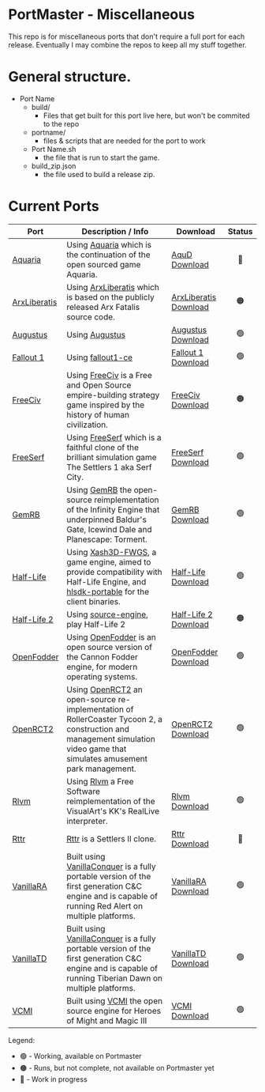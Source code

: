 # PortMaster - Miscellaneous

This repo is for miscellaneous ports that don't require a full port for each release. Eventually I may combine the repos to keep all my stuff together.


# General structure.

- Port Name
  - build/
    - Files that get built for this port live here, but won't be commited to the repo
  - portname/
    - files & scripts that are needed for the port to work
  - Port Name.sh
    - the file that is run to start the game.
  - build_zip.json
    - the file used to build a release zip.


# Current Ports

| Port                 | Description / Info                                                                                                                                                               | Download                      |     Status      |
|----------------------|----------------------------------------------------------------------------------------------------------------------------------------------------------------------------------|-------------------------------|:---------------:|
| [Aquaria][AquP]      | Using [Aquaria][AquG] which is the continuation of the open sourced game Aquaria.                                                                                                | [AquD Download][ArxD]         | :red_circle:    |
| [ArxLiberatis][ArxP] | Using [ArxLiberatis][ArxG] which is based on the publicly released Arx Fatalis source code.                                                                                      | [ArxLiberatis Download][ArxD] | :orange_circle: |
| [Augustus][AugP]     | Using [Augustus][AugG]                                                                                                                                                           | [Augustus Download][AugD]     | :green_circle:  |
| [Fallout 1][Fo1P]    | Using [fallout1-ce][Fo1G]                                                                                                                                                        | [Fallout 1 Download][Fo1D]    | :green_circle:  |
| [FreeCiv][FrcP]      | Using [FreeCiv][FrcG] is a Free and Open Source empire-building strategy game inspired by the history of human civilization.                                                     | [FreeCiv Download][FrcD]      | :orange_circle: |
| [FreeSerf][FrsP]     | Using [FreeSerf][FrsG] which is a faithful clone of the brilliant simulation game The Settlers 1 aka Serf City.                                                                  | [FreeSerf Download][FrsD]     | :green_circle:  |
| [GemRB][GrbP]        | Using [GemRB][GrbG] the open-source reimplementation of the Infinity Engine that underpinned Baldur's Gate, Icewind Dale and Planescape: Torment.                                | [GemRB Download][GrbD]        | :green_circle:  |
| [Half-Life][HalP]    | Using [Xash3D-FWGS][HalG], a game engine, aimed to provide compatibility with Half-Life Engine, and [hlsdk-portable][HalO] for the client binaries.                              | [Half-Life Download][HalD]    | :green_circle:  |
| [Half-Life 2][Hl2P]  | Using [source-engine][Hl2G], play Half-Life 2                                                                                                                                    | [Half-Life 2 Download][Hl2D]  | :orange_circle: |
| [OpenFodder][OpfP]   | Using [OpenFodder][OpfG] is an open source version of the Cannon Fodder engine, for modern operating systems.                                                                    | [OpenFodder Download][OpfD]   | :green_circle:  |
| [OpenRCT2][OrcP]     | Using [OpenRCT2][OrcG] an open-source re-implementation of RollerCoaster Tycoon 2, a construction and management simulation video game that simulates amusement park management. | [OpenRCT2 Download][OrcD]     | :green_circle:  |
| [Rlvm][RlvP]         | Using [Rlvm][RlvG] a Free Software reimplementation of the VisualArt's KK's RealLive interpreter.                                                                                | [Rlvm Download][RlvD]         | :green_circle:  |
| [Rttr][RttP]         | [Rttr][RttG] is a Settlers II clone.                                                                                                                                             | [Rttr Download][RttD]         | :red_circle:    |
| [VanillaRA][VraP]    | Built using [VanillaConquer][VraG] is a fully portable version of the first generation C&C engine and is capable of running Red Alert on multiple platforms.                     | [VanillaRA Download][VraD]    | :green_circle:  |
| [VanillaTD][VtdP]    | Built using [VanillaConquer][VtdG] is a fully portable version of the first generation C&C engine and is capable of running Tiberian Dawn on multiple platforms.                 | [VanillaTD Download][VtdD]    | :green_circle:  |
| [VCMI][VcmP]         | Built using [VCMI][VcmG] the open source engine for Heroes of Might and Magic III                                                                                                | [VCMI Download][VcmD]         | :green_circle:  |

Legend:
- :green_circle: - Working, available on Portmaster
- :orange_circle: - Runs, but not complete, not available on Portmaster yet
- :red_circle: - Work in progress

[AquP]: https://github.com/kloptops/Portmaster-misc/tree/main/Aquaria
[AquG]: https://github.com/AquariaOSE/Aquaria
[AquD]: https://github.com/kloptops/Portmaster-misc/raw/main/releases/Aquaria.zip

[ArxP]: https://github.com/kloptops/Portmaster-misc/tree/main/ArxLiberatis
[ArxG]: https://github.com/arx/ArxLibertatis
[ArxD]: https://github.com/kloptops/Portmaster-misc/raw/main/releases/ArxLiberatis.zip

[AugP]: https://github.com/kloptops/Portmaster-misc/tree/main/Augustus
[AugG]: https://github.com/Keriew/augustus
[AugD]: https://github.com/kloptops/Portmaster-misc/raw/main/releases/Augustus.zip

[Fo1P]: https://github.com/kloptops/Portmaster-misc/tree/main/Fallout%201
[Fo1G]: https://github.com/alexbatalov/fallout1-ce
[Fo1D]: https://github.com/kloptops/Portmaster-misc/raw/main/releases/Fallout1.zip

[FrcP]: https://github.com/kloptops/Portmaster-misc/tree/main/FreeCiv
[FrcG]: https://github.com/freeciv/freeciv
[FrcD]: https://github.com/kloptops/Portmaster-misc/raw/main/releases/FreeCiv.zip

[FrsP]: https://github.com/kloptops/Portmaster-misc/tree/main/FreeSerf
[FrsG]: https://github.com/freeserf/freeserf
[FrsD]: https://github.com/kloptops/Portmaster-misc/raw/main/releases/FreeSerf.zip

[GrbP]: https://github.com/kloptops/Portmaster-misc/tree/main/GemRB
[GrbG]: https://github.com/gemrb/gemrb
[GrbD]: https://github.com/kloptops/Portmaster-misc/raw/main/releases/GemRB.zip

[HalP]: https://github.com/kloptops/Portmaster-misc/tree/main/Half-Life
[HalG]: https://github.com/FWGS/xash3d-fwgs
[HalO]: https://github.com/FWGS/hlsdk-portable
[HalD]: https://github.com/kloptops/Portmaster-misc/raw/main/releases/Half-Life.zip

[Hl2P]: https://github.com/kloptops/Portmaster-misc/tree/main/Half-Life%202
[Hl2G]: https://github.com/nillerusr/source-engine
[Hl2D]: https://github.com/kloptops/Portmaster-misc/raw/main/releases/Half-Life2.zip

[OpfP]: https://github.com/kloptops/Portmaster-misc/tree/main/OpenFodder
[OpfG]: https://github.com/OpenFodder/openfodder
[OpfD]: https://github.com/kloptops/Portmaster-misc/raw/main/releases/OpenFodder.zip

[OrcP]: https://github.com/kloptops/Portmaster-misc/tree/main/OpenRCT2
[OrcG]: https://github.com/kloptops/OpenRCT2
[OrcD]: https://github.com/kloptops/Portmaster-misc/raw/main/releases/OpenRCT2.zip

[RlvP]: https://github.com/kloptops/Portmaster-misc/tree/main/Rlvm
[RlvG]: https://github.com/kloptops/rlvm
[RlvD]: https://github.com/kloptops/Portmaster-misc/raw/main/releases/Rlvm.zip

[RttP]: https://github.com/kloptops/Portmaster-misc/tree/main/Rttr
[RttG]: https://github.com/Return-To-The-Roots/s25client
[RttD]: https://github.com/kloptops/Portmaster-misc/raw/main/releases/Rttr.zip

[VraP]: https://github.com/kloptops/Portmaster-misc/tree/main/VanillaRA
[VraG]: https://github.com/TheAssemblyArmada/Vanilla-Conquer
[VraD]: https://github.com/kloptops/Portmaster-misc/raw/main/releases/VanillaRA.zip

[VtdP]: https://github.com/kloptops/Portmaster-misc/tree/main/VanillaTD
[VtdG]: https://github.com/TheAssemblyArmada/Vanilla-Conquer
[VtdD]: https://github.com/kloptops/Portmaster-misc/raw/main/releases/VanillaTD.zip

[VcmP]: https://github.com/kloptops/Portmaster-misc/tree/main/VCMI
[VcmG]: https://vcmi.eu
[VcmD]: https://github.com/kloptops/Portmaster-misc/raw/main/releases/VCMI.zip
